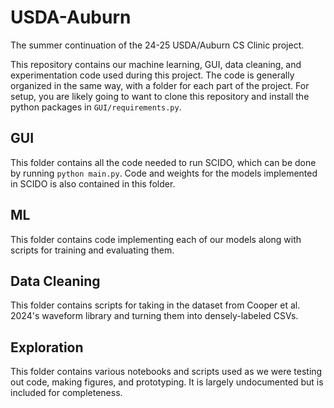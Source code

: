 # USDA-Auburn

The summer continuation of the 24-25 USDA/Auburn CS Clinic project.

This repository contains our machine learning, GUI, data cleaning, and experimentation code used during this project. The code is generally organized in the same way, with a folder for each part of the project. For setup, you are likely going to want to clone this repository and install the python packages in ```GUI/requirements.py```.

## GUI

This folder contains all the code needed to run SCIDO, which can be done by running ```python main.py```. Code and weights for the models implemented in SCIDO is also contained in this folder.

## ML

This folder contains code implementing each of our models along with scripts for training and evaluating them.

## Data Cleaning

This folder contains scripts for taking in the dataset from Cooper et al. 2024's waveform library and turning them into densely-labeled CSVs.

## Exploration

This folder contains various notebooks and scripts used as we were testing out code, making figures, and prototyping. It is largely undocumented but is included for completeness.
